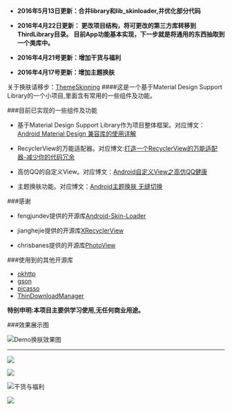 
- **2016年5月13日更新：合并library和lib_skinloader,并优化部分代码**

- **2016年4月22日更新：
更改项目结构，将可更改的第三方库转移到ThirdLibrary目录。
目前App功能基本实现，下一步就是将通用的东西抽取到一个类库中。**

- **2016年4月21号更新：增加干货与福利**

- **2016年4月17号更新：增加主题换肤**




 关于换肤请移步：[ThemeSkinning](https://github.com/burgessjp/ThemeSkinning)
####这是一个基于Material Design Support Library的一个小项目,里面含有常用的一些组件及功能。


###目前已实现的一些组件及功能

- 基于Material Design Support Library作为项目整体框架。对应博文：[Android Material Design 兼容库的使用详解](http://www.jianshu.com/p/1e6eed09d48b)

- RecyclerView的万能适配器。对应博文:[打造一个RecyclerView的万能适配器-减少你的代码冗余](http://www.jianshu.com/p/82a74c9ccba5)

- 高仿QQ的自定义View。对应博文：[Android自定义View之高仿QQ健康](http://www.jianshu.com/p/740c64ba15ac)

-  主题换肤功能。对应博文：[Android主题换肤 无缝切换](http://www.jianshu.com/p/af7c0585dd5b)

###感谢

- fengjundev提供的开源库[Android-Skin-Loader](https://github.com/fengjundev/Android-Skin-Loader)

- jianghejie提供的开源库[XRecyclerView](https://github.com/jianghejie/XRecyclerView)
- chrisbanes提供的开源库[PhotoView](https://github.com/chrisbanes/PhotoView)


###使用到的其他开源库

- [okhttp](https://github.com/square/okhttp)
- [gson](https://github.com/google/gson)
- [picasso](https://github.com/square/picasso)
- [ThinDownloadManager](https://github.com/smanikandan14/ThinDownloadManager)


**特别申明:本项目主要供学习使用,无任何商业用途。**

###效果展示图

![Demo换肤效果图](http://upload-images.jianshu.io/upload_images/623504-0c8a0c72d3a173ed.gif?imageMogr2/auto-orient/strip)

---

![](http://upload-images.jianshu.io/upload_images/623504-d2c16c55ea020ade.png?imageMogr2/auto-orient/strip%7CimageView2/2/w/1240)

![](http://upload-images.jianshu.io/upload_images/623504-3fa2a2b65cd24aba.png?imageMogr2/auto-orient/strip%7CimageView2/2/w/1240)

![干货与福利](http://upload-images.jianshu.io/upload_images/623504-4ec5308bcd42ff50.png?imageMogr2/auto-orient/strip%7CimageView2/2/w/1240)

![](http://upload-images.jianshu.io/upload_images/623504-127a0f4cbaf7ea34.png?imageMogr2/auto-orient/strip%7CimageView2/2/w/1240)